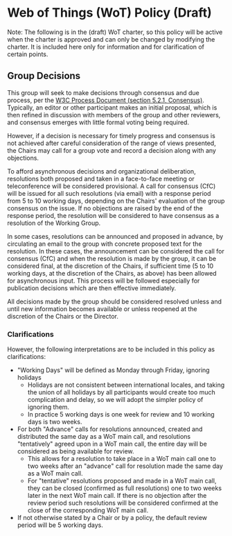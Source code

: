 # Web of Things (WoT) Policy (Draft)
Note: The following is in the (draft) WoT charter, so this policy will be active when
the charter is approved and can only be changed by modifying the charter.  It is included here 
only for information and for clarification of certain points.

## Group Decisions
This group will seek to make decisions through consensus and due process, per the
<a href="https://www.w3.org/Consortium/Process/#Consensus">W3C Process Document (section 5.2.1, Consensus)</a>.
Typically, an editor or other participant makes an initial proposal, which is then refined in discussion with
members of the group and other reviewers, and consensus emerges with little formal voting being required.

However, if a decision is necessary for timely progress and consensus is not achieved after careful
consideration of the range of views presented, the Chairs may call for a group vote and record a decision along
with any objections.

To afford asynchronous decisions and organizational deliberation, resolutions
both proposed and taken in a face-to-face meeting or teleconference will be considered provisional.
A call for consensus (CfC) will be issued for all such resolutions (via email)
with a response period from 5 to 10 working days, depending on the Chairs' evaluation of the
group consensus on the issue.
If no objections are raised by the end of the response period, the resolution will be considered to have
consensus as a resolution of the Working Group.

In some cases, resolutions can be announced and proposed in advance, by circulating an email to the group
with concrete proposed text for the resolution.  In these cases, the announcement can be considered the
call for consensus (CfC) and when the resolution is made by the group, it can be considered final, at the
discretion of the Chairs, if sufficient time (5 to 10 working days, at the discretion of the Chairs, as above)
has been allowed for asynchronous input.
This process will be followed especially for publication decisions which are then effective immediately.

All decisions made by the group should be considered resolved unless and until new information becomes available
or unless reopened at the discretion of the Chairs or the Director.

### Clarifications
However, the following interpretations are to be included in this policy as clarifications:
- "Working Days" will be defined as Monday through Friday, ignoring holidays
    - Holidays are not consistent between international locales, and taking the union of all holidays by all participants would create too much complication and delay, so we will adopt the simpler policy of ignoring them.
    - In practice 5 working days is one week for review and 10 working days is two weeks.
- For both "Advance" calls for resolutions announced, created and distributed the same day as a WoT main call, and resolutions "tentatively" agreed upon in a WoT main call, the entire day will be considered as being available for review.
    - This allows for a resolution to take place in a WoT main call one to two weeks after an "advance" call for resolution made the same day as a WoT main call.
    - For "tentative" resolutions proposed and made in a WoT main call, they can be closed (confirmed as full resolutions) one to two weeks later in the next WoT main call.  If there is no objection after the review period such resolutions will be considered confirmed at the close of the corresponding WoT main call.
- If not otherwise stated by a Chair or by a policy, the default review period will be 5 working days.

